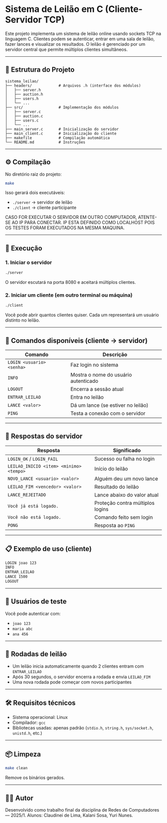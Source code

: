 # Sistema de Leilão em C (Cliente-Servidor TCP)

Este projeto implementa um sistema de leilão online usando sockets TCP na linguagem C. Clientes podem se autenticar, entrar em uma sala de leilão, fazer lances e visualizar os resultados. O leilão é gerenciado por um servidor central que permite múltiplos clientes simultâneos.

---

## 🧱 Estrutura do Projeto

```
sistema_leilao/
├── headers/            # Arquivos .h (interface dos módulos)
│   ├── server.h
│   ├── auction.h
│   ├── users.h
│   └── ...
├── src/                # Implementação dos módulos
│   ├── server.c
│   ├── auction.c
│   ├── users.c
│   └── ...
├── main_server.c       # Inicialização do servidor
├── main_client.c       # Inicialização do cliente
├── makefile            # Compilação automática
└── README.md           # Instruções
```

---

## ⚙️ Compilação

No diretório raiz do projeto:

```bash
make
```

Isso gerará dois executáveis:

- `./server` → servidor de leilão
- `./client` → cliente participante

CASO FOR EXECUTAR O SERVIDOR EM OUTRO COMPUTADOR, ATENTE-SE AO IP PARA CONECTAR. IP ESTA DEFINIDO COMO LOCALHOST POIS OS TESTES FORAM EXECUTADOS NA MESMA MAQUINA.

---

## 🚀 Execução

### 1. Iniciar o servidor

```bash
./server
```

O servidor escutará na porta 8080 e aceitará múltiplos clientes.

### 2. Iniciar um cliente (em outro terminal ou máquina)

```bash
./client
```

Você pode abrir quantos clientes quiser. Cada um representará um usuário distinto no leilão.

---

## 💬 Comandos disponíveis (cliente → servidor)

| Comando                   | Descrição                            |
| ------------------------- | ------------------------------------ |
| `LOGIN <usuario> <senha>` | Faz login no sistema                 |
| `INFO`                    | Mostra o nome do usuário autenticado |
| `LOGOUT`                  | Encerra a sessão atual               |
| `ENTRAR_LEILAO`           | Entra no leilão                      |
| `LANCE <valor>`           | Dá um lance (se estiver no leilão)   |
| `PING`                    | Testa a conexão com o servidor       |

---

## 📡 Respostas do servidor

| Resposta                                | Significado                      |
| --------------------------------------- | -------------------------------- |
| `LOGIN_OK` / `LOGIN_FAIL`               | Sucesso ou falha no login        |
| `LEILAO_INICIO <item> <minimo> <tempo>` | Início do leilão                 |
| `NOVO_LANCE <usuario> <valor>`          | Alguém deu um novo lance         |
| `LEILAO_FIM <vencedor> <valor>`         | Resultado do leilão              |
| `LANCE_REJEITADO`                       | Lance abaixo do valor atual      |
| `Você já está logado.`                  | Proteção contra múltiplos logins |
| `Você não está logado.`                 | Comando feito sem login          |
| `PONG`                                  | Resposta ao `PING`               |

---

## 📋 Exemplo de uso (cliente)

```bash
LOGIN joao 123
INFO
ENTRAR_LEILAO
LANCE 1500
LOGOUT
```

---

## 👤 Usuários de teste

Você pode autenticar com:

- `joao 123`
- `maria abc`
- `ana 456`

---

## 🔁 Rodadas de leilão

- Um leilão inicia automaticamente quando 2 clientes entram com `ENTRAR_LEILAO`
- Após 30 segundos, o servidor encerra a rodada e envia `LEILAO_FIM`
- Uma nova rodada pode começar com novos participantes

---

## 🛠 Requisitos técnicos

- Sistema operacional: Linux
- Compilador: `gcc`
- Bibliotecas usadas: apenas padrão (`stdio.h`, `string.h`, `sys/socket.h`, `unistd.h`, etc.)

---

## 📦 Limpeza

```bash
make clean
```

Remove os binários gerados.

---

## 👨‍💻 Autor

Desenvolvido como trabalho final da disciplina de Redes de Computadores — 2025/1.
Alunos: Claudinei de Lima, Kalani Sosa, Yuri Nunes.
